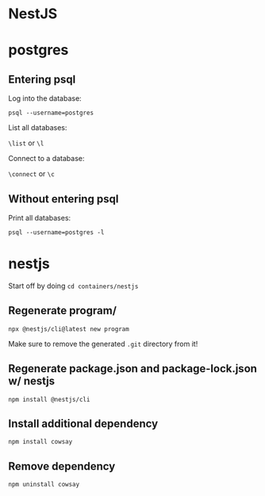 # NestJS

# postgres

## Entering psql

Log into the database:

`psql --username=postgres`

List all databases:

`\list` or `\l`

Connect to a database:

`\connect` or `\c`

## Without entering psql

Print all databases:

`psql --username=postgres -l`

# nestjs

Start off by doing `cd containers/nestjs`

## Regenerate program/

`npx @nestjs/cli@latest new program`

Make sure to remove the generated `.git` directory from it!

## Regenerate package.json and package-lock.json w/ nestjs

`npm install @nestjs/cli`

## Install additional dependency

`npm install cowsay`

## Remove dependency

`npm uninstall cowsay`
